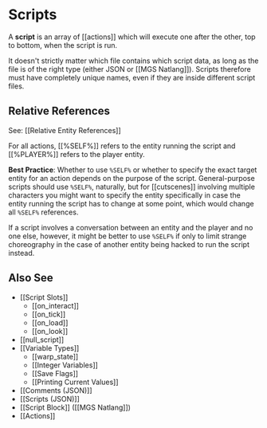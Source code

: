 # Scripts

A **script** is an array of [[actions]] which will execute one after the other, top to bottom, when the script is run.

It doesn't strictly matter which file contains which script data, as long as the file is of the right type (either JSON or [[MGS Natlang]]). Scripts therefore must have completely unique names, even if they are inside different script files.

## Relative References

See: [[Relative Entity References]]

For all actions, [[%SELF%]] refers to the entity running the script and [[%PLAYER%]] refers to the player entity.

**Best Practice**: Whether to use `%SELF%` or whether to specify the exact target entity for an action depends on the purpose of the script. General-purpose scripts should use `%SELF%`, naturally, but for [[cutscenes]] involving multiple characters you might want to specify the entity specifically in case the entity running the script has to change at some point, which would change all `%SELF%` references.

If a script involves a conversation between an entity and the player and no one else, however, it might be better to use `%SELF%` if only to limit strange choreography in the case of another entity being hacked to run the script instead.

## Also See

- [[Script Slots]]
	- [[on_interact]]
	- [[on_tick]]
	- [[on_load]]
	- [[on_look]]
- [[null_script]]
- [[Variable Types]]
	- [[warp_state]]
	- [[Integer Variables]]
	- [[Save Flags]]
	- [[Printing Current Values]]
- [[Comments (JSON)]]
- [[Scripts (JSON)]]
- [[Script Block]] ([[MGS Natlang]])
- [[Actions]]
